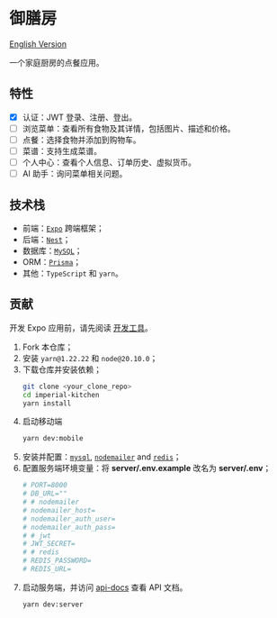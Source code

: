 # 御膳房

[English Version](README.md)

一个家庭厨房的点餐应用。

## 特性

- [x] 认证：JWT 登录、注册、登出。
- [ ] 浏览菜单：查看所有食物及其详情，包括图片、描述和价格。
- [ ] 点餐：选择食物并添加到购物车。
- [ ] 菜谱：支持生成菜谱。
- [ ] 个人中心：查看个人信息、订单历史、虚拟货币。
- [ ] AI 助手：询问菜单相关问题。

## 技术栈

- 前端：[`Expo`](https://expo.dev/) 跨端框架；
- 后端：[`Nest`](https://nestjs.com/)；
- 数据库：[`MySQL`](https://www.mysql.com/)；
- ORM：[`Prisma`](https://www.prisma.io/)；
- 其他：`TypeScript` 和 `yarn`。

## 贡献

开发 Expo 应用前，请先阅读 [开发工具](https://docs.expo.dev/develop/tools/)。

1. Fork 本仓库；
2. 安装 `yarn@1.22.22` 和 `node@20.10.0`；
3. 下载仓库并安装依赖；
   ```sh
   git clone <your_clone_repo>
   cd imperial-kitchen
   yarn install
   ```
4. 启动移动端
   ```sh
   yarn dev:mobile
   ```
5. 安装并配置：[`mysql`](https://www.mysql.com/), [`nodemailer`](https://nodemailer.com/) and [`redis`](https://redis.io/try-free/)；
6. 配置服务端环境变量：将 **server/.env.example** 改名为 **server/.env**；
   ```sh
   # PORT=8000
   # DB_URL=""
   # # nodemailer
   # nodemailer_host=
   # nodemailer_auth_user=
   # nodemailer_auth_pass=
   # # jwt
   # JWT_SECRET=
   # # redis
   # REDIS_PASSWORD=
   # REDIS_URL=
   ```
7. 启动服务端，并访问 [api-docs](http://localhost:8000/api-docs) 查看 API 文档。
   ```sh
   yarn dev:server
   ```
